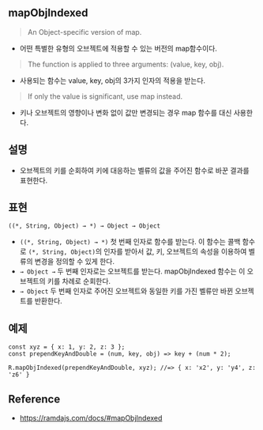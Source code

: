 ## mapObjIndexed
> An Object-specific version of map. 
- 어떤 특별한 유형의 오브젝트에 적용할 수 있는 버전의 map함수이다.

> The function is applied to three arguments: (value, key, obj).
- 사용되는 함수는 value, key, obj의 3가지 인자의 적용을 받는다.

> If only the value is significant, use map instead.
- 키나 오브젝트의 영향이나 변화 없이 값만 변경되는 경우 map 함수를 대신 사용한다.

## 설명
- 오브젝트의 키를 순회하여 키에 대응하는 벨류의 값을 주어진 함수로 바꾼 결과를 표현한다.

## 표현
```
((*, String, Object) → *) → Object → Object
```
- `((*, String, Object) → *)` 첫 번째 인자로 함수를 받는다. 이 함수는 콜백 함수로 `(*, String, Object)`의 인자를 받아서 값, 키, 오브젝트의 속성을 이용하여 벨류의 변경을 정의할 수 있게 한다.
- `→ Object →` 두 번째 인자로는 오브젝트를 받는다. mapObjIndexed 함수는 이 오브젝트의 키를 차례로 순회한다.
- `→ Object` 두 번째 인자로 주어진 오브젝트와 동일한 키를 가진 벨류만 바뀐 오브젝트를 반환한다.

## 예제
```
const xyz = { x: 1, y: 2, z: 3 };
const prependKeyAndDouble = (num, key, obj) => key + (num * 2);

R.mapObjIndexed(prependKeyAndDouble, xyz); //=> { x: 'x2', y: 'y4', z: 'z6' }
```

## Reference
- https://ramdajs.com/docs/#mapObjIndexed
